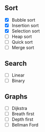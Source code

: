 ## Sort
- [x]  Bubble sort
- [x]  Insertion sort
- [x]  Selection sort
- [ ]  Heap sort
- [ ]  Quick sort
- [ ]  Merge sort

## Search
- [ ]  Linear
- [ ]  Binary

## Graphs
- [ ]  Dijkstra
- [ ]  Breath first
- [ ]  Depth first
- [ ]  Bellman Ford
